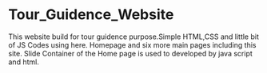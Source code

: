 # Tour_Guidence_Website
This website build for tour guidence purpose.Simple HTML,CSS and little bit of JS Codes using here.
Homepage and six more main pages including this site.
Slide Container of the Home page is used to developed by java script and html.
